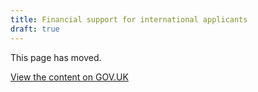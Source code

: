 ```yaml
---
title: Financial support for international applicants
draft: true
---
```


This page has moved.

  <a href="https://www.gov.uk/government/publications/train-to-teach-in-england-non-uk-applicants/train-to-teach-in-england-non-uk-applicants" class="button">View the content on GOV.UK</a>
